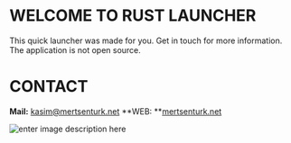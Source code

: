 # WELCOME TO RUST LAUNCHER
This quick launcher was made for you. Get in touch for more information. The application is not open source.

# CONTACT
**Mail:** [kasim@mertsenturk.net](mailto:kasim@mertsenturk.net "kasim@mertsenturk.net")
**WEB: **[mertsenturk.net](https://mertsenturk.net "mertsenturk.net")

![enter image description here](https://github.com/mertinkotr/rust-launcher/blob/main/rustlauncher2.gif)

